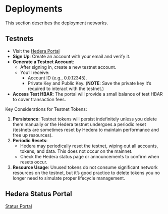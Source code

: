 # Deployments

This section describes the deployment networks.

## Testnets

* Visit the [Hedera Portal](https://portal.hedera.com)
* **Sign Up**: Create an account with your email and verify it.
* **Generate a Testnet Account**:
    * After signing in, create a new testnet account.
    * You’ll receive:
        * Account ID (e.g., 0.0.12345).
        * Private Key and Public Key. (**NOTE**: Save the private key it’s required to interact with the testnet.)
* **Access Test HBAR**: The portal will provide a small balance of test HBAR to cover transaction fees.

Key Considerations for Testnet Tokens:

1.	**Persistence**: Testnet tokens will persist indefinitely unless you delete them manually or the Hedera testnet undergoes a periodic reset (testnets are sometimes reset by Hedera to maintain performance and free up resources).
2.	**Periodic Resets**:
    * Hedera may periodically reset the testnet, wiping out all accounts, tokens, and data. This does not occur on the mainnet.
    * Check the Hedera status page or announcements to confirm when resets occur.
3.	**Resource Usage**: Unused tokens do not consume significant network resources on the testnet, but it’s good practice to delete tokens you no longer need to simulate proper lifecycle management.

## Hedera Status Portal

[Status Portal](https://status.hedera.com/)